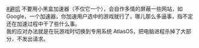 <p><a href="https://e5n.cc/tags/%E9%81%BF%E5%9D%91" class="mention hashtag" rel="tag">#<span>避坑</span></a> 不要用小黑盒加速器（不仅它一个），会自作多情的屏蔽一些网站，如 Google，一个加速器，你加速用户选中的游戏就行了，哪儿那么多逼事，指不定还在加速过程中干了些什么事。<br />我的应对办法就是在玩游戏时切换到专用系统 AtlasOS，把电脑进程杀掉了大部分，不发出请求。</p>